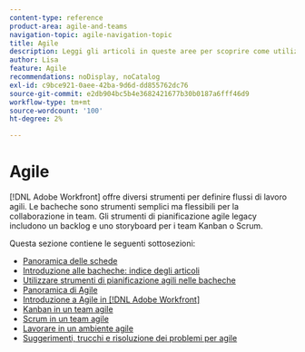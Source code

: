 ```yaml
---
content-type: reference
product-area: agile-and-teams
navigation-topic: agile-navigation-topic
title: Agile
description: Leggi gli articoli in queste aree per scoprire come utilizzare Agile in Adobe Workfront.
author: Lisa
feature: Agile
recommendations: noDisplay, noCatalog
exl-id: c9bce921-0aee-42ba-9d6d-dd855762dc76
source-git-commit: e2db904bc5b4e3682421677b30b0187a6fff46d9
workflow-type: tm+mt
source-wordcount: '100'
ht-degree: 2%

---
```


# Agile

[!DNL Adobe Workfront] offre diversi strumenti per definire flussi di lavoro agili. Le bacheche sono strumenti semplici ma flessibili per la collaborazione in team. Gli strumenti di pianificazione agile legacy includono un backlog e uno storyboard per i team Kanban o Scrum.

Questa sezione contiene le seguenti sottosezioni:

* [Panoramica delle schede](../agile/boards-overview.md)
* [Introduzione alle bacheche: indice degli articoli](../agile/get-started-with-boards/get-started-with-boards.md)
* [Utilizzare strumenti di pianificazione agili nelle bacheche](/help/quicksilver/agile/use-boards-agile-planning-tools/agile-planning-tools-overview.md)
* [Panoramica di Agile](../agile/agile-overview.md)
* [Introduzione a Agile in [!DNL Adobe Workfront]](../agile/get-started-with-agile-in-workfront/get-started-with-agile.md)
* [Kanban in un team agile](../agile/use-kanban-in-an-agile-team/using-kanban-in-an-agile-team.md)
* [Scrum in un team agile](../agile/use-scrum-in-an-agile-team/scrum-in-an-agile-team.md)
* [Lavorare in un ambiente agile](../agile/work-in-an-agile-environment/work-in-an-agile-environment.md)
* [Suggerimenti, trucchi e risoluzione dei problemi per agile](../agile/tips-tricks-and-troubleshooting/tips-tricks-troubleshooting-agile.md)
